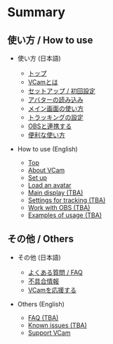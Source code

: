 # Summary

## 使い方 / How to use

* 使い方 (日本語)
  * [トップ](README.ja.md)
  * [VCamとは](https://tattn.fanbox.cc/posts/3541601)
  * [セットアップ / 初回設定](manual/ja/setup.md)
  * [アバターの読み込み](manual/ja/model.md)
  * [メイン画面の使い方](manual/ja/main.md)
  * [トラッキングの設定](manual/ja/tracking.md)
  * [OBSと連携する](manual/ja/OBS.md)
  * [便利な使い方](manual/ja/example.md)

* How to use (English)
  * [Top](README.md)
  * [About VCam](https://www.patreon.com/posts/64958026)
  * [Set up](manual/en/setup.md)
  * [Load an avatar](manual/en/model.md)
  * [Main display (TBA)](manual/ja/main.md)
  * [Settings for tracking (TBA)](manual/ja/tracking.md)
  * [Work with OBS (TBA)](manual/ja/OBS.md)
  * [Examples of usage (TBA)](manual/ja/example.md)

## その他 / Others

* その他 (日本語)
  * [よくある質問 / FAQ](FAQ.md)
  * [不具合情報](manual/ja/issue.md)
  * [VCamを応援する](manual/ja/tip.md)

* Others (English)
  * [FAQ (TBA)](FAQ.md)
  * [Known issues (TBA)](manual/ja/issue.md)
  * [Support VCam](manual/en/tip.md)

